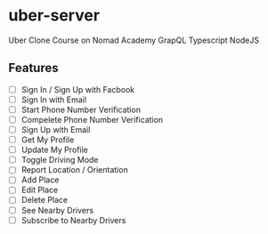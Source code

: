 # uber-server
Uber Clone Course on Nomad Academy
GrapQL
Typescript
NodeJS

## Features

- [ ] Sign In / Sign Up with Facbook
- [ ] Sign In with Email
- [ ] Start Phone Number Verification
- [ ] Compelete Phone Number Verification
- [ ] Sign Up with Email
- [ ] Get My Profile
- [ ] Update My Profile
- [ ] Toggle Driving Mode
- [ ] Report Location / Orientation
- [ ] Add Place
- [ ] Edit Place
- [ ] Delete Place
- [ ] See Nearby Drivers
- [ ] Subscribe to Nearby Drivers
